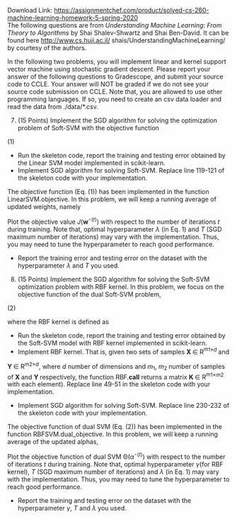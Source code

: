 Download Link: https://assignmentchef.com/product/solved-cs-260-machine-learning-homework-5-spring-2020
<br>
The following questions are from <em>Understanding Machine Learning: From Theory to Algorithms </em>by Shai Shalev-Shwartz and Shai Ben-David. It can be found here http://www.cs.huji.ac.il/ shais/UnderstandingMachineLearning/ by courtesy of the authors.




In the following two problems, you will implement linear and kernel support vector machine using stochastic gradient descent. Please report your answer of the following questions to Gradescope, and submit your source code to CCLE. Your answer will NOT be graded if we do not see your source code submission on CCLE. Note that, you are allowed to use other programming languages. If so, you need to create an csv data loader and read the data from ./data/*.csv.

<ol start="7">

 <li>(15 Points) Implement the SGD algorithm for solving the optimization problem of Soft-SVM with the objective function</li>

</ol>

(1)

<ul>

 <li>Run the skeleton code, report the training and testing error obtained by the Linear SVM model implemented in scikit-learn.</li>

 <li>Implement SGD algorithm for solving Soft-SVM. Replace line 119-121 of the skeleton code with your implementation.</li>

</ul>

The objective function (Eq. (1)) has been implemented in the function LinearSVM.objective. In this problem, we will keep a running average of updated weights, namely

Plot the objective value <em>J</em>(<strong>w</strong>¯<sup>(<em>t</em>)</sup>) with respect to the number of iterations <em>t </em>during training. Note that, optimal hyperparameter <em>λ </em>(in Eq. 1) and <em>T </em>(SGD maximum number of iterations) may vary with the implementation. Thus, you may need to tune the hyperparameter to reach good performance.

<ul>

 <li>Report the training error and testing error on the dataset with the hyperparameter <em>λ </em>and <em>T </em>you used.</li>

</ul>

<ol start="8">

 <li>(15 Points) Implement the SGD algorithm for solving the Soft-SVM optimization problem with RBF kernel. In this problem, we focus on the objective function of the dual Soft-SVM problem,</li>

</ol>

(2)

where the RBF kernel is defined as

<ul>

 <li>Run the skeleton code, report the training and testing error obtained by the Soft-SVM model with RBF kernel implemented in scikit-learn.</li>

 <li>Implement RBF kernel. That is, given two sets of samples <strong>X </strong>∈ R<em><sup>m</sup></em><sup>1×<em>d </em></sup>and</li>

</ul>

<strong>Y </strong>∈ R<em><sup>m</sup></em><sup>2×<em>d</em></sup>, where <em>d </em>number of dimensions and <em>m</em><sub>1</sub>, <em>m</em><sub>2 </sub>number of samples of <strong>X </strong>and <strong>Y </strong>respectively, the function RBF.__call__ returns a matrix <strong>K </strong>∈ R<em><sup>m</sup></em><sup>1×<em>m</em></sup><sup>2 </sup>with each element). Replace line 49-51 in the skeleton code with your implementation.

<ul>

 <li>Implement SGD algorithm for solving Soft-SVM. Replace line 230-232 of the skeleton code with your implementation.</li>

</ul>

The objective function of dual SVM (Eq. (2)) has been implemented in the function RBFSVM.dual_objective. In this problem, we will keep a running average of the updated alphas,

Plot the objective function of dual SVM Θ(<em>α</em>¯<sup>(<em>t</em>)</sup>) with respect to the number of iterations <em>t </em>during training. Note that, optimal hyperparameter <em>γ</em>(for RBF kernel), <em>T </em>(SGD maximum number of iterations) and <em>λ </em>(in Eq. 1) may vary with the implementation. Thus, you may need to tune the hyperparameter to reach good performance.

<ul>

 <li>Report the training and testing error on the dataset with the hyperparameter <em>γ</em>, <em>T </em>and <em>λ </em>you used.</li>

</ul>